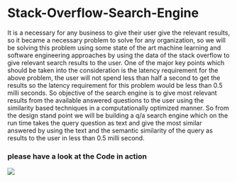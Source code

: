 # Stack-Overflow-Search-Engine
It is a necessary for any business to give their user give the relevant results,
so it became a necessary problem to solve for any organization, so we will
be solving this problem using some state of the art machine learning and
software engineering approaches by using the data of the stack overflow to
give relevant search results to the user. One of the major key points which
should be taken into the consideration is the latency requirement for the
above problem, the user will not spend less than half a second to get the
results so the latency requirement for this problem would be less than 0.5
milli seconds. So objective of the search engine is to give most relevant
results from the available answered questions to the user using the similarity
based techniques in a computationally optimized manner. So from the design 
stand point we will be building a q/a search engine which on the run time
takes the query question as text and give the most similar answered by using
the text and the semantic similarity of the query as results to the user in less
than 0.5 milli second.

### please have a look at the Code in action
<img src = "result.gif">
